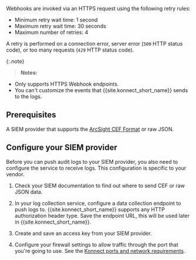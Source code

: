 <!-- used in Org Audit Logging Set Up Webhook and Dev Portal Audit Logging Set Up Webhook-->
Webhooks are invoked via an HTTPS request using the following retry rules:

- Minimum retry wait time: 1 second
- Maximum retry wait time: 30 seconds
- Maximum number of retries: 4

A retry is performed on a connection error, server error (`500` HTTP status code), or too many requests (`429` HTTP status code).

{:.note}
> **Notes:**
* Only supports HTTPS Webhook endpoints.
* You can't customize the events that {{site.konnect_short_name}} sends to the logs.

## Prerequisites

A SIEM provider that supports the [ArcSight CEF Format](https://docs.centrify.com/Content/IntegrationContent/SIEM/arcsight-cef/arcsight-cef-format.htm) or raw JSON.

## Configure your SIEM provider

Before you can push audit logs to your SIEM provider, you also need to configure the service to receive logs. 
This configuration is specific to your vendor.

1. Check your SIEM documentation to find out where to send CEF or raw JSON data.

1. In your log collection service, configure a data collection endpoint to push logs to. {{site.konnect_short_name}} supports any HTTP authorization header type. Save the endpoint URL, this will be used later in {{site.konnect_short_name}}.

1. Create and save an access key from your SIEM provider. 

1. Configure your firewall settings to allow traffic through the port that you're going to use. 
See the [Konnect ports and network requirements](/konnect/network/).